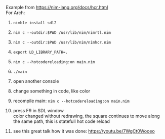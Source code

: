 Example from https://nim-lang.org/docs/hcr.html  
For Arch:  
1) `nimble install sdl2`  
2) `nim c --outdir:$PWD /usr/lib/nim/nimrtl.nim`  
3) `nim c --outdir:$PWD /usr/lib/nim/nimhcr.nim`  
4) `export LD_LIBRARY_PATH=.`  
5) `nim c --hotcodereloading:on main.nim`  
6) `./main`  
7) open another console  
8) change something in code, like color  
9) recompile main: `nim c --hotcodereloading:on main.nim`  
10) press F9 in SDL window  
color changed without redrawing, the square continues to move along the same path, this is statefull hot code reload
  
11) see this great talk how it was done: https://youtu.be/7WgCt0Wooeo
